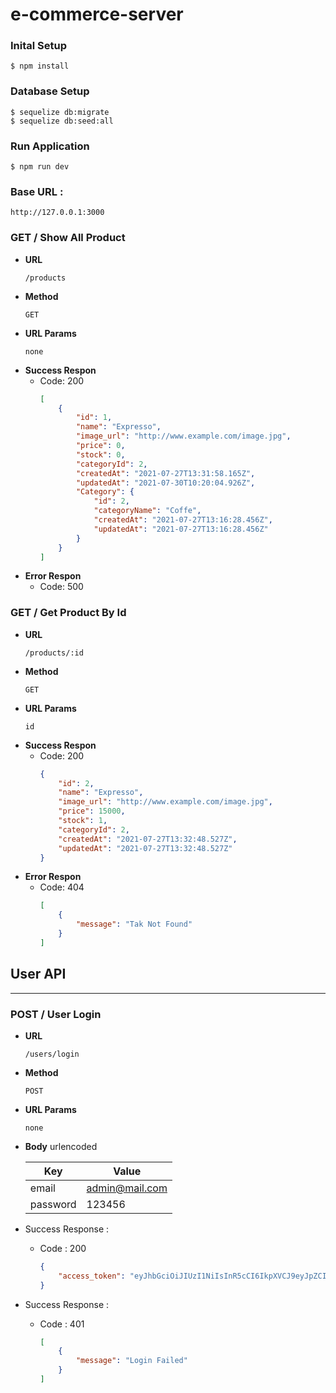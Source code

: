 # e-commerce-server

### Inital Setup
```
$ npm install
```

### Database Setup
```
$ sequelize db:migrate
$ sequelize db:seed:all
```

### Run Application
```
$ npm run dev
```

### Base URL :
```
http://127.0.0.1:3000
```
### **GET / Show All Product**

- **URL**
    ```
    /products
    ```
- **Method**
    ```
    GET
    ```
- **URL Params**
    ```
    none
    ```
- **Success Respon**
    - Code: 200
        ```json
        [
            {
                "id": 1,
                "name": "Expresso",
                "image_url": "http://www.example.com/image.jpg",
                "price": 0,
                "stock": 0,
                "categoryId": 2,
                "createdAt": "2021-07-27T13:31:58.165Z",
                "updatedAt": "2021-07-30T10:20:04.926Z",
                "Category": {
                    "id": 2,
                    "categoryName": "Coffe",
                    "createdAt": "2021-07-27T13:16:28.456Z",
                    "updatedAt": "2021-07-27T13:16:28.456Z"
                }
            }
        ]
        ```
- **Error Respon**
    - Code: 500

### **GET / Get Product By Id**

- **URL**
    ```
    /products/:id
    ```
- **Method**
    ```
    GET
    ```
- **URL Params**
    ```
    id
    ```
- **Success Respon**
    - Code: 200
        ```json
        {
            "id": 2,
            "name": "Expresso",
            "image_url": "http://www.example.com/image.jpg",
            "price": 15000,
            "stock": 1,
            "categoryId": 2,
            "createdAt": "2021-07-27T13:32:48.527Z",
            "updatedAt": "2021-07-27T13:32:48.527Z"
        }
        ```
- **Error Respon**
    - Code: 404
        ```json
        [
            {
                "message": "Tak Not Found"
            }
        ]
        ```
## User API
---

### **POST / User Login**

- **URL**

    ```
    /users/login
    ```

- **Method**

    ```
    POST
    ```

- **URL Params**
    ```
    none
    ```
- **Body** urlencoded

    
    Key         | Value 
    ----------- |------
    email       | admin@mail.com
    password    | 123456

    
- Success Response :
    - Code : 200
        ```json
        {
            "access_token": "eyJhbGciOiJIUzI1NiIsInR5cCI6IkpXVCJ9eyJpZCI6MSwiaWF0IjoxNjI2MTg2MDI3fQ.kWjGtwmY0RsgdVQFz5J5i5DSSb8ptWf5rDpMfTb0rWs"
        }
        ```
- Success Response :
    - Code : 401
        ```json
        [
            {
                "message": "Login Failed"
            }
        ]
        ```